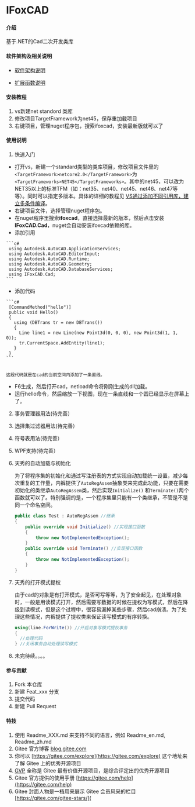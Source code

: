 # IFoxCAD

#### 介绍

基于.NET的Cad二次开发类库

#### 软件架构及相关说明

- [软件架构说明](/docs/关于IFoxCAD的架构说明.md)

- [扩展函数说明](/docs/关于扩展函数的说明.md)

#### 安装教程

1.  vs新建net standord 类库
2.  修改项目TargetFramework为net45，保存重加载项目
3.  右键项目，管理nuget程序包，搜索ifoxcad，安装最新版就可以了

#### 使用说明

1.  快速入门

   - 打开vs，新建一个standard类型的类库项目，修改项目文件里的`<TargetFramework>netcore2.0</TargetFramework>`为`<TargetFrameworks>NET45</TargetFrameworks>`。其中的net45，可以改为NET35以上的标准TFM（如：net35、net40、net45、net46、net47等等）。同时可以指定多版本。具体的详细的教程见 [VS通过添加不同引用库，建立多条件编译]( https://www.yuque.com/vicwjb/zqpcd0/ufbwyl)。
   - 右键项目文件，选择管理nuget程序包。
   - 在nuget程序里搜索**ifoxcad**，直接选择最新的版本，然后点击安装**IFoxCAD.Cad**，nuget会自动安装ifoxcad依赖的库。
   - 添加引用

    ```c#
     using Autodesk.AutoCAD.ApplicationServices;
     using Autodesk.AutoCAD.EditorInput;
     using Autodesk.AutoCAD.Runtime;
     using Autodesk.AutoCAD.Geometry;
     using Autodesk.AutoCAD.DatabaseServices;
     using IFoxCAD.Cad;
    ```

   - 添加代码

    ```c#
     [CommandMethod("hello")]
     public void Hello()
     {
       using (DBTrans tr = new DBTrans())
       {
         Line line1 = new Line(new Point3d(0, 0, 0), new Point3d(1, 1, 0));
         tr.CurrentSpace.AddEntity(line1);
       }
     }
    ```
   

    这段代码就是在cad的当前空间内添加了一条直线。

   - F6生成，然后打开cad，netload命令将刚刚生成的dll加载。
   - 运行hello命令，然后缩放一下视图，现在一条直线和一个圆已经显示在屏幕上了。
  
2. 事务管理器用法(待完善）

3. 选择集过滤器用法(待完善）

4. 符号表用法(待完善）

5. WPF支持(待完善）

6. 天秀的自动加载与初始化

   为了将程序集的初始化和通过写注册表的方式实现自动加载统一设置，减少每次重复的工作量，内裤提供了`AutoRegAssem`抽象类来完成此功能，只要在需要初始化的类继承`AutoRegAssem`类，然后实现`Initialize()` 和`Terminate()`两个函数就可以了。特别强调的是，一个程序集里只能有一个类继承，不管是不是同一个命名空间。

   ```c#
   public class Test : AutoRegAssem //继承
   {
       public override void Initialize() //实现接口函数
       {
           throw new NotImplementedException();
       }
       public override void Terminate() //实现接口函数
       {
           throw new NotImplementedException();
       }
   }
   ```

7. 天秀的打开模式提权

   由于cad的对象是有打开模式，是否可写等等，为了安全起见，在处理对象时，一般是用读模式打开，然后需要写数据的时候在提权为写模式，然后在降级到读模式，但是这个过程中，很容易漏掉某些步骤，然后cad崩溃。为了处理这些情况，内裤提供了提权类来保证读写模式的有序转换。

   ```c#
   using(line.ForWrite()) //开启对象写模式提权事务
   {
     //处理代码
   } //关闭事务自动处理读写模式
   ```

8. 未完待续。。。。

#### 参与贡献

1.  Fork 本仓库
2.  新建 Feat_xxx 分支
3.  提交代码
4.  新建 Pull Request


#### 特技

1.  使用 Readme\_XXX.md 来支持不同的语言，例如 Readme\_en.md, Readme\_zh.md
2.  Gitee 官方博客 [blog.gitee.com](https://blog.gitee.com)
3.  你可以 [https://gitee.com/explore](https://gitee.com/explore) 这个地址来了解 Gitee 上的优秀开源项目
4.  [GVP](https://gitee.com/gvp) 全称是 Gitee 最有价值开源项目，是综合评定出的优秀开源项目
5.  Gitee 官方提供的使用手册 [https://gitee.com/help](https://gitee.com/help)
6.  Gitee 封面人物是一档用来展示 Gitee 会员风采的栏目 [https://gitee.com/gitee-stars/](